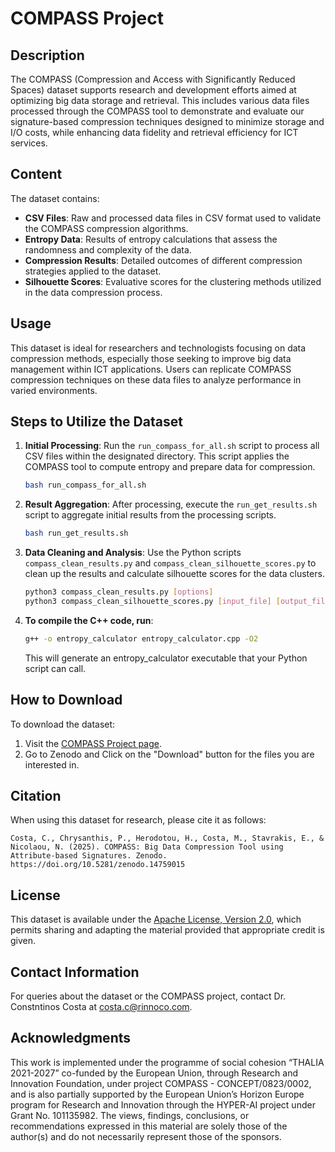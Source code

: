 # COMPASS Project

## Description

The COMPASS (Compression and Access with Significantly Reduced Spaces) dataset supports research and development efforts
aimed at optimizing big data storage and retrieval. This includes various data files processed through the COMPASS tool
to demonstrate and evaluate our signature-based compression techniques designed to minimize storage and I/O costs, while
enhancing data fidelity and retrieval efficiency for ICT services.

## Content

The dataset contains:

- **CSV Files**: Raw and processed data files in CSV format used to validate the COMPASS compression algorithms.
- **Entropy Data**: Results of entropy calculations that assess the randomness and complexity of the data.
- **Compression Results**: Detailed outcomes of different compression strategies applied to the dataset.
- **Silhouette Scores**: Evaluative scores for the clustering methods utilized in the data compression process.

## Usage

This dataset is ideal for researchers and technologists focusing on data compression methods, especially those seeking
to improve big data management within ICT applications. Users can replicate COMPASS compression techniques on these data
files to analyze performance in varied environments.

## Steps to Utilize the Dataset

1. **Initial Processing**:
   Run the `run_compass_for_all.sh` script to process all CSV files within the designated directory. This script applies
   the COMPASS tool to compute entropy and prepare data for compression.
   ```bash
   bash run_compass_for_all.sh
   ```

2. **Result Aggregation**:
   After processing, execute the `run_get_results.sh` script to aggregate initial results from the processing scripts.
   ```bash
   bash run_get_results.sh
   ```

3. **Data Cleaning and Analysis**:
   Use the Python scripts `compass_clean_results.py` and `compass_clean_silhouette_scores.py` to clean up the results
   and calculate silhouette scores for the data clusters.
   ```bash
   python3 compass_clean_results.py [options]
   python3 compass_clean_silhouette_scores.py [input_file] [output_file]
   ```

4. **To compile the C++ code, run**:
    ```bash
   g++ -o entropy_calculator entropy_calculator.cpp -O2
   ````
   This will generate an entropy_calculator executable that your Python script can call.

## How to Download

To download the dataset:

1. Visit the [COMPASS Project page](#https://rinnoco.com/projects/compass.html).
2. Go to Zenodo and Click on the "Download" button for the files you are interested in.

## Citation

When using this dataset for research, please cite it as follows:

```
Costa, C., Chrysanthis, P., Herodotou, H., Costa, M., Stavrakis, E., & Nicolaou, N. (2025). COMPASS: Big Data Compression Tool using Attribute-based Signatures. Zenodo. https://doi.org/10.5281/zenodo.14759015
```

## License

This dataset is available under
the [Apache License, Version 2.0](https://www.apache.org/licenses/LICENSE-2.0), which
permits sharing and adapting the material provided that appropriate credit is given.

## Contact Information

For queries about the dataset or the COMPASS project, contact Dr. Constntinos Costa at costa.c@rinnoco.com.

## Acknowledgments

This work is implemented under the programme of social cohesion “THALIA 2021-2027” co-funded by the European Union,
through Research and Innovation Foundation, under project COMPASS - CONCEPT/0823/0002, and is also partially supported
by the European Union’s Horizon Europe program for Research and Innovation through the HYPER-AI project under Grant No. 101135982. The views, findings, conclusions, or recommendations expressed in this material are solely those of the
author(s) and do not necessarily represent those of the sponsors.
